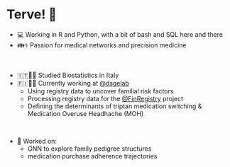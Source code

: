# Terve! :wave:

- 💻 Working in R and Python, with a bit of bash and SQL here and there
- 👪⚕️ Passion for medical networks and precision medicine
<br>

- 🇮🇹👨‍🎓 Studied Biostatistics in Italy
- 🇫🇮👨‍🎓 Currently working at [@dsgelab](https://www.dsgelab.org/) 
  - Using registry data to uncover familial risk factors
  - Processing registry data for the [@FinRegistry](https://www.finregistry.fi/) project
  - Defining the determinants of triptan medication switching & Medication Overuse Headhache (MOH)
<br> 

- 📂 Worked on:
  - GNN to explore family pedigree structures
  - medication purchase adherence trajectories

